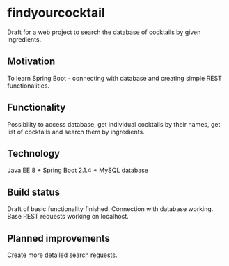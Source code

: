 # findyourcocktail
Draft for a web project to search the database of cocktails by given ingredients.

## Motivation
To learn Spring Boot - connecting with database and creating simple REST functionalities.

## Functionality
Possibility to access database, get individual cocktails by their names, get list of cocktails and search them by ingredients.

## Technology
Java EE 8 + Spring Boot 2.1.4 + MySQL database

## Build status
Draft of basic functionality finished.
Connection with database working.
Base REST requests working on localhost.

## Planned improvements
Create more detailed search requests.
